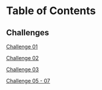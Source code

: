 # Table of Contents

## Challenges

[Challenge 01](./challenges/arrayReverse/README.md)

[Challenge 02](./challenges/arrayShift/README.md)

[Challenge 03](./challenges/arrayBinarySearch/README.md)

[Challenge 05 - 07](./challenges/linkedList/README.md)
